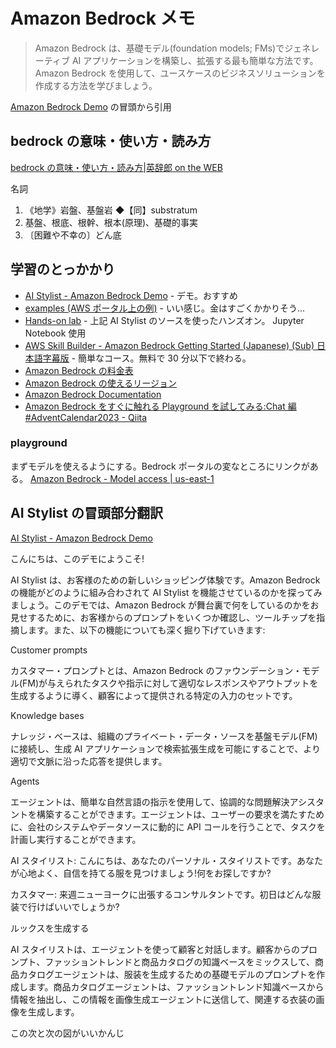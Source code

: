 # Amazon Bedrock メモ

> Amazon Bedrock は、基礎モデル(foundation models; FMs)でジェネレーティブ AI アプリケーションを構築し、拡張する最も簡単な方法です。Amazon Bedrock を使用して、ユースケースのビジネスソリューションを作成する方法を学びましょう。

[Amazon Bedrock Demo](https://aistylist.awsplayer.com/) の冒頭から引用

## bedrock の意味・使い方・読み方

[bedrock の意味・使い方・読み方|英辞郎 on the WEB](https://eow.alc.co.jp/search?q=bedrock)

名詞

1. 《地学》岩盤、基盤岩 ◆【同】substratum
2. 基盤、根底、根幹、根本(原理)、基礎的事実
3. 〔困難や不幸の〕どん底

## 学習のとっかかり

- [AI Stylist - Amazon Bedrock Demo](https://aistylist.awsplayer.com/) - デモ。おすすめ
- [examples (AWS ポータル上の例)](https://us-east-1.console.aws.amazon.com/bedrock/home?region=us-east-1#/examples) - いい感じ。金はすごくかかりそう...
- [Hands-on lab](https://github.com/aws-samples/amazon-bedrock-aistylist-lab) - 上記 AI Stylist のソースを使ったハンズオン。 Jupyter Notebook 使用
- [AWS Skill Builder - Amazon Bedrock Getting Started (Japanese) (Sub) 日本語字幕版](https://explore.skillbuilder.aws/learn/course/internal/view/elearning/18290/amazon-bedrock-getting-started-japanese-sub-ri-ben-yu-zi-mu-ban) - 簡単なコース。無料で 30 分以下で終わる。
- [Amazon Bedrock の料金表](https://aws.amazon.com/jp/bedrock/pricing/)
- [Amazon Bedrock の使えるリージョン](https://docs.aws.amazon.com/bedrock/latest/userguide/bedrock-regions.html)
- [Amazon Bedrock Documentation](https://docs.aws.amazon.com/bedrock/latest/userguide/what-is-bedrock.html)
- [Amazon Bedrock をすぐに触れる Playground を試してみる:Chat 編 #AdventCalendar2023 - Qiita](https://qiita.com/akiraokusawa/items/9e586ee8990017f6040c)

### playground

まずモデルを使えるようにする。Bedrock ポータルの変なところにリンクがある。
[Amazon Bedrock - Model access | us-east-1](https://us-east-1.console.aws.amazon.com/bedrock/home?region=us-east-1#/modelaccess)

## AI Stylist の冒頭部分翻訳

[AI Stylist - Amazon Bedrock Demo](https://aistylist.awsplayer.com/)

こんにちは、このデモにようこそ!

AI Stylist は、お客様のための新しいショッピング体験です。Amazon Bedrock の機能がどのように組み合わされて AI Stylist を機能させているのかを探ってみましょう。このデモでは、Amazon Bedrock が舞台裏で何をしているのかをお見せするために、お客様からのプロンプトをいくつか確認し、ツールチップを指摘します。また、以下の機能についても深く掘り下げていきます:

Customer prompts

カスタマー・プロンプトとは、Amazon Bedrock のファウンデーション・モデル(FM)が与えられたタスクや指示に対して適切なレスポンスやアウトプットを生成するように導く、顧客によって提供される特定の入力のセットです。

Knowledge bases

ナレッジ・ベースは、組織のプライベート・データ・ソースを基盤モデル(FM)に接続し、生成 AI アプリケーションで検索拡張生成を可能にすることで、より適切で文脈に沿った応答を提供します。

Agents

エージェントは、簡単な自然言語の指示を使用して、協調的な問題解決アシスタントを構築することができます。エージェントは、ユーザーの要求を満たすために、会社のシステムやデータソースに動的に API コールを行うことで、タスクを計画し実行することができます。

AI スタイリスト: こんにちは、あなたのパーソナル・スタイリストです。あなたが心地よく、自信を持てる服を見つけましょう!何をお探しですか?

カスタマー: 来週ニューヨークに出張するコンサルタントです。初日はどんな服装で行けばいいでしょうか?

ルックスを生成する

AI スタイリストは、エージェントを使って顧客と対話します。顧客からのプロンプト、ファッショントレンドと商品カタログの知識ベースをミックスして、商品カタログエージェントは、服装を生成するための基礎モデルのプロンプトを作成します。商品カタログエージェントは、ファッショントレンド知識ベースから情報を抽出し、この情報を画像生成エージェントに送信して、関連する衣装の画像を生成します。

この次と次の図がいいかんじ
